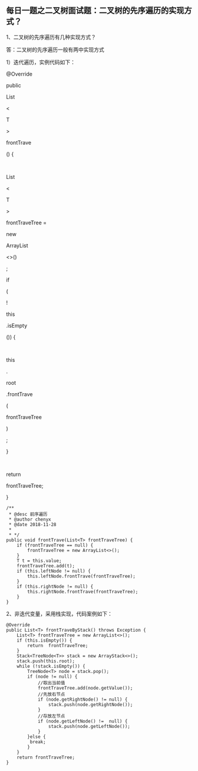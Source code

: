 ## 每日一题之二叉树面试题：二叉树的先序遍历的实现方式？

1、二叉树的先序遍历有几种实现方式？

   答：二叉树的先序遍历一般有两中实现方式

1）迭代遍历，实例代码如下：

@Override

public 

List

<

T

\> 

frontTrave

() {

​    

List

<

T

\> 

frontTraveTree = 

new 

ArrayList

<>()

;

if 

(

!

this

.isEmpty

()) {

​        

this

.

root

.frontTrave

(

frontTraveTree

)

;

}

​    

return 

frontTraveTree;

}



```
/**
 * @desc 前序遍历
 * @author chenyx
 * @date 2018-11-28
 *
 * */
public void frontTrave(List<T> frontTraveTree) {
    if (frontTraveTree == null) {
        frontTraveTree = new ArrayList<>();
    }
    T t = this.value;
    frontTraveTree.add(t);
    if (this.leftNode != null) {
        this.leftNode.frontTrave(frontTraveTree);
    }
    if (this.rightNode != null) {
        this.rightNode.frontTrave(frontTraveTree);
    }
}
```



2、非迭代变量，采用栈实现，代码案例如下：

```
@Override
public List<T> frontTraveByStack() throws Exception {
    List<T> frontTraveTree = new ArrayList<>();
    if (this.isEmpty()) {
        return  frontTraveTree;
    }
    Stack<TreeNode<T>> stack = new ArrayStack<>();
    stack.push(this.root);
    while (!stack.isEmpty()) {
        TreeNode<T> node = stack.pop();
        if (node != null) {
            //取出当前值
            frontTraveTree.add(node.getValue());
            //先放右节点
            if (node.getRightNode() != null) {
                stack.push(node.getRightNode());
            }
            //存放左节点
            if (node.getLeftNode() !=  null) {
                stack.push(node.getLeftNode());
            }
        }else {
         break;
        }
    }
    return frontTraveTree;
}
```